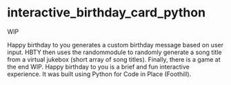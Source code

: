 # interactive_birthday_card_python 
WIP

Happy birthday to you generates a custom birthday message based on user input. HBTY then uses the randommodule to randomly generate a song title from  a virtual jukebox (short array of song titles). Finally, there is a game at the end WIP. Happy birthday to you is a brief and fun interactive experience. 
It was built using Python for Code in Place (Foothill).  
